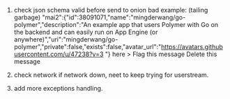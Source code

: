 1. check json schema valid before send to onion
bad example: (tailing garbage)
"mai2":{"id":38091071,"name":"mingderwang/go-polymer","description":"An example app that users Polymer with Go on the backend and can easily run on App Engine (or anywhere)","uri":"mingderwang/go-polymer","private":false,"exists":false,"avatar_url":"https://avatars.githubusercontent.com/u/47238?v=3    "}
here > Flag this message  Delete this message



2. check network if network down, neet to keep trying for userstream.
3. add more exceptions handling.
